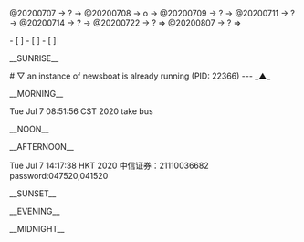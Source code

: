 <link rel="stylesheet"  type="text/css" href="s-activity.css"/>
<p class="todo">@20200707 → ? → @20200708 → o → @20200709 → ? → @20200711 → ? → @20200714 → ? → @20200722 → ? ⇒ @20200807 → ? ⇒ </p>
- [ ]    
- [ ]    
- [ ]    
<p class="tb">__SUNRISE__</p>
# ▽  an instance of newsboat is already running (PID: 22366)
---
_▲_
<p class="tb">__MORNING__</p>
<p class="ac">Tue Jul  7 08:51:56 CST 2020 take bus</p>
<p class="tb">__NOON__</p>
<p class="tb">__AFTERNOON__</p>
<p class="ac">Tue Jul  7 14:17:38 HKT 2020 中信证券：21110036682 password:047520,041520</p>
<p class="tb">__SUNSET__</p>
<p class="tb">__EVENING__</p>
<p class="tb">__MIDNIGHT__</p>
